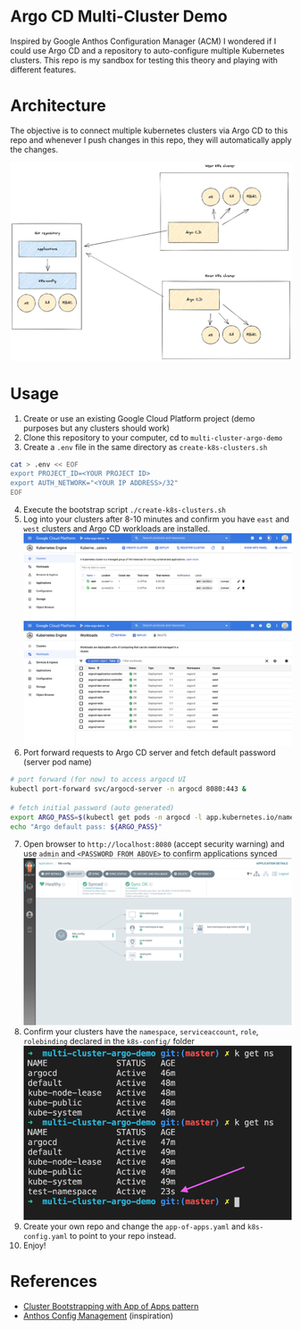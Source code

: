 # Argo CD Multi-Cluster Demo
Inspired by Google Anthos Configuration Manager (ACM) I wondered if I could use 
Argo CD and a repository to auto-configure multiple Kubernetes clusters. This 
repo is my sandbox for testing this theory and playing with different features.

# Architecture
The objective is to connect multiple kubernetes clusters via Argo CD to this repo 
and whenever I push changes in this repo, they will automatically apply the changes.

![Architecture](architecture-argocd-config.png)

# Usage
1. Create or use an existing Google Cloud Platform project (demo purposes but any clusters should work)
2. Clone this repository to your computer, cd to `multi-cluster-argo-demo`
3. Create a `.env` file in the same directory as `create-k8s-clusters.sh`
```bash
cat > .env << EOF
export PROJECT_ID=<YOUR PROJECT ID>
export AUTH_NETWORK="<YOUR IP ADDRESS>/32"
EOF
```
4. Execute the bootstrap script `./create-k8s-clusters.sh`
5. Log into your clusters after 8-10 minutes and confirm you have `east` and `west` clusters and Argo CD workloads are installed.
![Clusters created](gcp-east-west-clusters.png)
![Argo CD installed](gcp-argo-cd-installed.png)
6. Port forward requests to Argo CD server and fetch default password (server pod name)
```bash
# port forward (for now) to access argocd UI
kubectl port-forward svc/argocd-server -n argocd 8080:443 &

# fetch initial password (auto generated)
export ARGO_PASS=$(kubectl get pods -n argocd -l app.kubernetes.io/name=argocd-server -o name | cut -d'/' -f 2)
echo "Argo default pass: ${ARGO_PASS}"
```
7. Open browser to `http://localhost:8080` (accept security warning) and use `admin` and `<PASSWORD FROM ABOVE>` to confirm applications synced
![Apps synced in Argo UI](argo-cd-k8s-config.png)
8. Confirm your clusters have the `namespace`, `serviceaccount`, `role`, `rolebinding` declared in the `k8s-config/` folder
![Confirmed new namespace exists](argo-cd-namespace.png)
9. Create your own repo and change the `app-of-apps.yaml` and `k8s-config.yaml` to point to your repo instead.
10. Enjoy!

# References
- [Cluster Bootstrapping with App of Apps pattern](https://argoproj.github.io/argo-cd/operator-manual/cluster-bootstrapping/)
- [Anthos Config Management](https://cloud.google.com/anthos/config-management) (inspiration)



